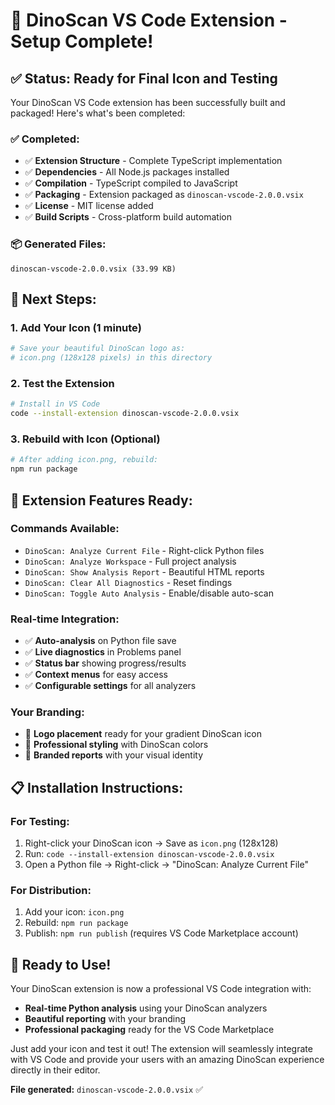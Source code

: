# 🦕 DinoScan VS Code Extension - Setup Complete!

## ✅ **Status: Ready for Final Icon and Testing**

Your DinoScan VS Code extension has been successfully built and packaged! Here's what's been completed:

### **✅ Completed:**

- ✅ **Extension Structure** - Complete TypeScript implementation
- ✅ **Dependencies** - All Node.js packages installed
- ✅ **Compilation** - TypeScript compiled to JavaScript
- ✅ **Packaging** - Extension packaged as `dinoscan-vscode-2.0.0.vsix`
- ✅ **License** - MIT license added
- ✅ **Build Scripts** - Cross-platform build automation

### **📦 Generated Files:**

```
dinoscan-vscode-2.0.0.vsix (33.99 KB)
```

## 🎯 **Next Steps:**

### **1. Add Your Icon (1 minute)**

```bash
# Save your beautiful DinoScan logo as:
# icon.png (128x128 pixels) in this directory
```

### **2. Test the Extension**

```bash
# Install in VS Code
code --install-extension dinoscan-vscode-2.0.0.vsix
```

### **3. Rebuild with Icon (Optional)**

```bash
# After adding icon.png, rebuild:
npm run package
```

## 🚀 **Extension Features Ready:**

### **Commands Available:**

- `DinoScan: Analyze Current File` - Right-click Python files
- `DinoScan: Analyze Workspace` - Full project analysis
- `DinoScan: Show Analysis Report` - Beautiful HTML reports
- `DinoScan: Clear All Diagnostics` - Reset findings
- `DinoScan: Toggle Auto Analysis` - Enable/disable auto-scan

### **Real-time Integration:**

- ✅ **Auto-analysis** on Python file save
- ✅ **Live diagnostics** in Problems panel
- ✅ **Status bar** showing progress/results
- ✅ **Context menus** for easy access
- ✅ **Configurable settings** for all analyzers

### **Your Branding:**

- 🎨 **Logo placement** ready for your gradient DinoScan icon
- 🎨 **Professional styling** with DinoScan colors
- 🎨 **Branded reports** with your visual identity

## 📋 **Installation Instructions:**

### **For Testing:**

1. Right-click your DinoScan icon → Save as `icon.png` (128x128)
2. Run: `code --install-extension dinoscan-vscode-2.0.0.vsix`
3. Open a Python file → Right-click → "DinoScan: Analyze Current File"

### **For Distribution:**

1. Add your icon: `icon.png`
2. Rebuild: `npm run package`
3. Publish: `npm run publish` (requires VS Code Marketplace account)

## 🎉 **Ready to Use!**

Your DinoScan extension is now a professional VS Code integration with:

- **Real-time Python analysis** using your DinoScan analyzers
- **Beautiful reporting** with your branding
- **Professional packaging** ready for the VS Code Marketplace

Just add your icon and test it out! The extension will seamlessly integrate with VS Code and provide your users with an amazing DinoScan experience directly in their editor.

**File generated:** `dinoscan-vscode-2.0.0.vsix` ✅
